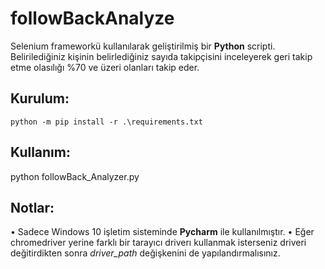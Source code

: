 # followBackAnalyze
Selenium frameworkü kullanılarak geliştirilmiş bir **Python** scripti. Belirilediğiniz kişinin belirlediğiniz sayıda takipçisini inceleyerek geri takip etme olasılığı %70 ve üzeri olanları takip eder.

## Kurulum:
`python -m pip install -r .\requirements.txt`

## Kullanım:
python followBack_Analyzer.py

## Notlar:
• Sadece Windows 10 işletim sisteminde **Pycharm** ile kullanılmıştır.
• Eğer chromedriver yerine farklı bir tarayıcı driverı kullanmak isterseniz driveri değitirdikten sonra _driver_path_ değişkenini de yapılandırmalısınız.

